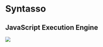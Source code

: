 # Syntasso
## JavaScript Execution Engine 

![](https://travis-ci.com/roshanadh/syntasso-js-engine.svg?token=jtwD19xWMoUy4u3AdP9Q&branch=test)
